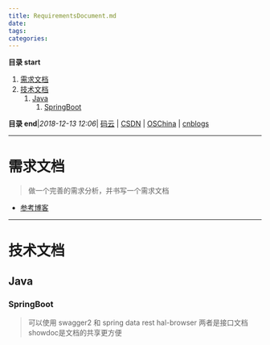 ```yaml
---
title: RequirementsDocument.md
date: 
tags: 
categories: 
---
```


**目录 start**
 
1. [需求文档](#需求文档)
1. [技术文档](#技术文档)
    1. [Java](#java)
        1. [SpringBoot](#springboot)

**目录 end**|_2018-12-13 12:06_| [码云](https://gitee.com/gin9) | [CSDN](http://blog.csdn.net/kcp606) | [OSChina](https://my.oschina.net/kcp1104) | [cnblogs](http://www.cnblogs.com/kuangcp)
****************************************
# 需求文档
> 做一个完善的需求分析，并书写一个需求文档

- [参考博客](http://www.kejilie.com/woshipm/article/6Bri6b.html)


***********************
# 技术文档
## Java
### SpringBoot
> 可以使用 swagger2 和 spring data rest hal-browser 两者是接口文档  
showdoc是文档的共享更方便

